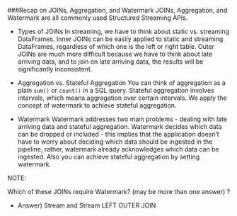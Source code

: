 ###Recap on JOINs, Aggregation, and Watermark
JOINs, Aggregation, and Watermark are all commonly used Structured Streaming APIs.

* Types of JOINs
In streaming, we have to think about static vs. streaming DataFrames. Inner JOINs can be easily applied to static and streaming DataFrames, regardless of which one is the left or right table. Outer JOINs are much more difficult because we have to think about late arriving data, and to join on late arriving data, the results will be significantly inconsistent.

* Aggregation vs. Stateful Aggregation
You can think of aggregation as a plain ```sum()``` or ```count()``` in a SQL query. Stateful aggregation involves intervals, which means aggregation over certain intervals. We apply the concept of watermark to achieve stateful aggregation.

* Watermark
Watermark addresses two main problems - dealing with late arriving data and stateful aggregation. Watermark decides which data can be dropped or included - this implies that the application doesn’t have to worry about deciding which data should be ingested in the pipeline, rather, watermark already acknowledges which data can be ingested. Also you can achieve stateful aggregation by setting watermark.


NOTE:

Which of these JOINs require Watermark? (may be more than one answer) ?

* Answer) Stream and Stream LEFT OUTER JOIN